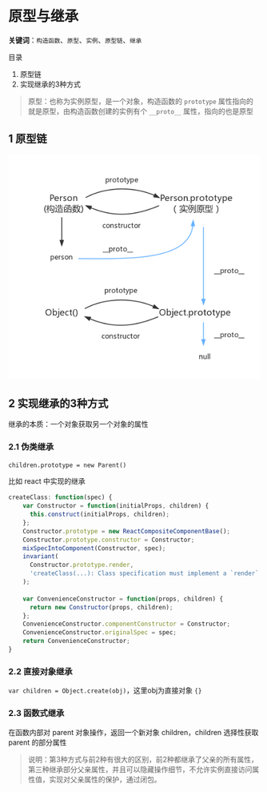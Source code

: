 # 原型与继承

**关键词**：`构造函数`、`原型`、`实例`、`原型链`、`继承`

目录

1. 原型链
2. 实现继承的3种方式

> 原型：也称为实例原型，是一个对象，构造函数的 `prototype` 属性指向的就是原型，由构造函数创建的实例有个 `__proto__` 属性，指向的也是原型

## 1 原型链

![prototype](./prototype.png)

## 2 实现继承的3种方式

继承的本质：一个对象获取另一个对象的属性

### 2.1 伪类继承

`children.prototype = new Parent()`

比如 react 中实现的继承

```javascript
createClass: function(spec) {
    var Constructor = function(initialProps, children) {
      this.construct(initialProps, children);
    };
    Constructor.prototype = new ReactCompositeComponentBase();
    Constructor.prototype.constructor = Constructor;
    mixSpecIntoComponent(Constructor, spec);
    invariant(
      Constructor.prototype.render,
      'createClass(...): Class specification must implement a `render` method.'
    );

    var ConvenienceConstructor = function(props, children) {
      return new Constructor(props, children);
    };
    ConvenienceConstructor.componentConstructor = Constructor;
    ConvenienceConstructor.originalSpec = spec;
    return ConvenienceConstructor;
}
```

### 2.2 直接对象继承

 `var children = Object.create(obj)`，这里obj为直接对象 `{}`

### 2.3 函数式继承

在函数内部对 parent 对象操作，返回一个新对象 children，children 选择性获取 parent 的部分属性

> 说明：第3种方式与前2种有很大的区别，前2种都继承了父亲的所有属性，第三种继承部分父亲属性，并且可以隐藏操作细节，不允许实例直接访问属性值，实现对父亲属性的保护，通过闭包。
